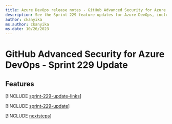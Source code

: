 ```yaml
---
title: Azure DevOps release notes - GitHub Advanced Security for Azure DevOps Sprint 229 update
description: See the Sprint 229 feature updates for Azure DevOps, including next steps.
author: ckanyika
ms.author: ckanyika
ms.date: 10/26/2023
---
```


# GitHub Advanced Security for Azure DevOps - Sprint 229 Update

## Features

[!INCLUDE [sprint-229-update-links](../includes/ghazdo/sprint-229-update-links.md)]

[!INCLUDE [sprint-229-update](../includes/ghazdo/sprint-229-update.md)]

[!INCLUDE [nextsteps](../includes/nextsteps.md)]
